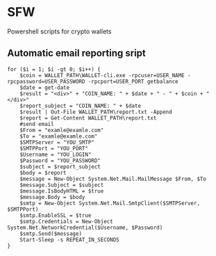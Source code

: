 # SFW
Powershell scripts for crypto wallets

## Automatic email reporting sript


	for ($i = 1; $i -gt 0; $i++) {
		$coin = WALLET_PATH\WALLET-cli.exe -rpcuser=USER_NAME -rpcpassword=USER_PASSWORD -rpcport=USER_PORT getbalance
		$date = get-date
		$result = "<div>" + "COIN_NAME: " + $date + " - " + $coin + "</div>"
		$report_subject = "COIN_NAME: " + $date
		$result | Out-File WALLET_PATH\report.txt -Append
		$report = Get-Content WALLET_PATH\report.txt
		#send email
		$From = "examle@examle.com"
		$To = "examle@examle.com"
		$SMTPServer = "YOU_SMTP"
		$SMTPPort = "YOU_PORT"
		$Username = "YOU_LOGIN"
		$Password = "YOU_PASSWORD"
		$subject = $report_subject 
		$body = $report
		$message = New-Object System.Net.Mail.MailMessage $From, $To
		$message.Subject = $subject
		$message.IsBodyHTML = $true
		$message.Body = $body
		$smtp = New-Object System.Net.Mail.SmtpClient($SMTPServer, $SMTPPort)
		$smtp.EnableSSL = $true
		$smtp.Credentials = New-Object System.Net.NetworkCredential($Username, $Password)
		$smtp.Send($message)
		Start-Sleep -s REPEAT_IN_SECONDS
	}
